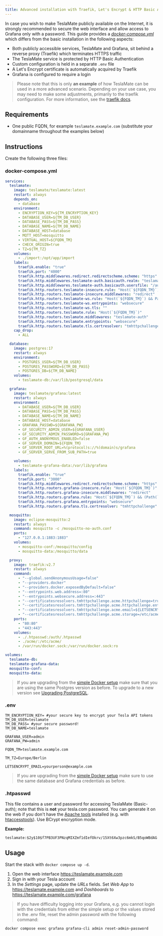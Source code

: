 ```yaml
---
title: Advanced installation with Traefik, Let's Encrypt & HTTP Basic Auth
---
```


In case you wish to make TeslaMate publicly available on the Internet, it is strongly recommended to secure the web interface and allow access to Grafana only with a password. This guide provides a _[docker-compose.yml](#docker-composeyml)_ which differs from the basic installation in the following aspects:

- Both publicly accessible services, TeslaMate and Grafana, sit behind a reverse proxy (Traefik) which terminates HTTPS traffic
- The TeslaMate service is protected by HTTP Basic Authentication
- Custom configuration is held in a separate `.env` file
- A Let's Encrypt certificate is automatically acquired by Traefik
- Grafana is configured to require a login

> Please note that this is only **an example** of how TeslaMate can be used in a more advanced scenario. Depending on your use case, you may need to make some adjustments, primarily to the traefik configuration. For more information, see the [traefik docs](https://docs.traefik.io/).

## Requirements

- One public FQDN, for example `teslamate.example.com` (substitute your domainname throughout the examples below)

## Instructions

Create the following three files:

### docker-compose.yml

```yml title="docker-compose.yml"
services:
  teslamate:
    image: teslamate/teslamate:latest
    restart: always
    depends_on:
      - database
    environment:
      - ENCRYPTION_KEY=${TM_ENCRYPTION_KEY}
      - DATABASE_USER=${TM_DB_USER}
      - DATABASE_PASS=${TM_DB_PASS}
      - DATABASE_NAME=${TM_DB_NAME}
      - DATABASE_HOST=database
      - MQTT_HOST=mosquitto
      - VIRTUAL_HOST=${FQDN_TM}
      - CHECK_ORIGIN=true
      - TZ=${TM_TZ}
    volumes:
      - ./import:/opt/app/import
    labels:
      traefik.enable: "true"
      traefik.port: "4000"
      traefik.http.middlewares.redirect.redirectscheme.scheme: "https"
      traefik.http.middlewares.teslamate-auth.basicauth.realm: "teslamate"
      traefik.http.middlewares.teslamate-auth.basicauth.usersfile: "/auth/.htpasswd"
      traefik.http.routers.teslamate-insecure.rule: "Host(`${FQDN_TM}`)"
      traefik.http.routers.teslamate-insecure.middlewares: "redirect"
      traefik.http.routers.teslamate-ws.rule: "Host(`${FQDN_TM}`) && Path(`/live/websocket`)"
      traefik.http.routers.teslamate-ws.entrypoints: "websecure"
      traefik.http.routers.teslamate-ws.tls: ""
      traefik.http.routers.teslamate.rule: "Host(`${FQDN_TM}`)"
      traefik.http.routers.teslamate.middlewares: "teslamate-auth"
      traefik.http.routers.teslamate.entrypoints: "websecure"
      traefik.http.routers.teslamate.tls.certresolver: "tmhttpchallenge"
    cap_drop:
      - ALL

  database:
    image: postgres:17
    restart: always
    environment:
      - POSTGRES_USER=${TM_DB_USER}
      - POSTGRES_PASSWORD=${TM_DB_PASS}
      - POSTGRES_DB=${TM_DB_NAME}
    volumes:
      - teslamate-db:/var/lib/postgresql/data

  grafana:
    image: teslamate/grafana:latest
    restart: always
    environment:
      - DATABASE_USER=${TM_DB_USER}
      - DATABASE_PASS=${TM_DB_PASS}
      - DATABASE_NAME=${TM_DB_NAME}
      - DATABASE_HOST=database
      - GRAFANA_PASSWD=${GRAFANA_PW}
      - GF_SECURITY_ADMIN_USER=${GRAFANA_USER}
      - GF_SECURITY_ADMIN_PASSWORD=${GRAFANA_PW}
      - GF_AUTH_ANONYMOUS_ENABLED=false
      - GF_SERVER_DOMAIN=${FQDN_TM}
      - GF_SERVER_ROOT_URL=%(protocol)s://%(domain)s/grafana
      - GF_SERVER_SERVE_FROM_SUB_PATH=true

    volumes:
      - teslamate-grafana-data:/var/lib/grafana
    labels:
      traefik.enable: "true"
      traefik.port: "3000"
      traefik.http.middlewares.redirect.redirectscheme.scheme: "https"
      traefik.http.routers.grafana-insecure.rule: "Host(`${FQDN_TM}`)"
      traefik.http.routers.grafana-insecure.middlewares: "redirect"
      traefik.http.routers.grafana.rule: "Host(`${FQDN_TM}`) && (Path(`/grafana`) || PathPrefix(`/grafana/`))"
      traefik.http.routers.grafana.entrypoints: "websecure"
      traefik.http.routers.grafana.tls.certresolver: "tmhttpchallenge"

  mosquitto:
    image: eclipse-mosquitto:2
    restart: always
    command: mosquitto -c /mosquitto-no-auth.conf
    ports:
      - "127.0.0.1:1883:1883"
    volumes:
      - mosquitto-conf:/mosquitto/config
      - mosquitto-data:/mosquitto/data

  proxy:
    image: traefik:v2.7
    restart: always
    command:
      - "--global.sendAnonymousUsage=false"
      - "--providers.docker"
      - "--providers.docker.exposedByDefault=false"
      - "--entrypoints.web.address=:80"
      - "--entrypoints.websecure.address=:443"
      - "--certificatesresolvers.tmhttpchallenge.acme.httpchallenge=true"
      - "--certificatesresolvers.tmhttpchallenge.acme.httpchallenge.entrypoint=web"
      - "--certificatesresolvers.tmhttpchallenge.acme.email=${LETSENCRYPT_EMAIL}"
      - "--certificatesresolvers.tmhttpchallenge.acme.storage=/etc/acme/acme.json"
    ports:
      - "80:80"
      - "443:443"
    volumes:
      - ./.htpasswd:/auth/.htpasswd
      - ./acme/:/etc/acme/
      - /var/run/docker.sock:/var/run/docker.sock:ro

volumes:
  teslamate-db:
  teslamate-grafana-data:
  mosquitto-conf:
  mosquitto-data:
```

> If you are upgrading from the [simple Docker setup](../installation/docker.md) make sure that you are using the same Postgres version as before. To upgrade to a new version see [Upgrading PostgreSQL](../maintenance/upgrading_postgres.md).

### .env

```plaintext title=".env"
TM_ENCRYPTION_KEY= #your secure key to encrypt your Tesla API tokens
TM_DB_USER=teslamate
TM_DB_PASS= #your secure password!
TM_DB_NAME=teslamate

GRAFANA_USER=admin
GRAFANA_PW=admin

FQDN_TM=teslamate.example.com

TM_TZ=Europe/Berlin

LETSENCRYPT_EMAIL=yourperson@example.com
```

> If you are upgrading from the [simple Docker setup](../installation/docker.md) make sure to use the same database and Grafana credentials as before.

### .htpasswd

This file contains a user and password for accessing TeslaMate (Basic-auth); note that this is **not** your tesla.com password. You can generate it on the web if you don't have the [Apache tools](https://www.cyberciti.biz/faq/create-update-user-authentication-files/) installed (e.g. with [htaccesstools](http://www.htaccesstools.com/htpasswd-generator/)). Use BCrypt encryption mode.

**Example:**

```apacheconf title=".htpasswd"
teslamate:$2y$10$f7PB3UF3PNzqMIXZmf1dIefOkrv/15Xt6Xw3pzc6mkS/B5qoWBdAG
```

## Usage

Start the stack with `docker compose up -d`.

1. Open the web interface <https://teslamate.example.com>
2. Sign in with your Tesla account
3. In the _Settings_ page, update the _URLs_ fields. Set _Web App_ to <https://teslamate.example.com> and _Dashboards_ to <https://teslamate.example.com/grafana>

> If you have difficulty logging into your Grafana, e.g. you cannot login with the credentials from either the simple setup or the values stored in the .env file, reset the admin password with the following command:

```bash
docker compose exec grafana grafana-cli admin reset-admin-password
```
